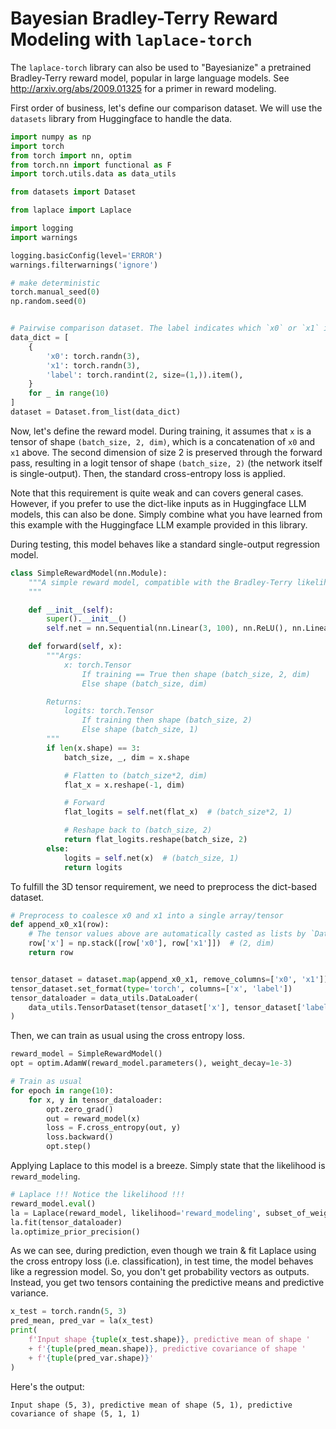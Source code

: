 # Bayesian Bradley-Terry Reward Modeling with `laplace-torch`

The `laplace-torch` library can also be used to "Bayesianize" a pretrained Bradley-Terry 
reward model, popular in large language models. See <http://arxiv.org/abs/2009.01325> 
for a primer in reward modeling.

First order of business, let's define our comparison dataset. We will use the `datasets`
library from Huggingface to handle the data.


``` python
import numpy as np
import torch
from torch import nn, optim
from torch.nn import functional as F
import torch.utils.data as data_utils

from datasets import Dataset

from laplace import Laplace

import logging
import warnings

logging.basicConfig(level='ERROR')
warnings.filterwarnings('ignore')

# make deterministic
torch.manual_seed(0)
np.random.seed(0)


# Pairwise comparison dataset. The label indicates which `x0` or `x1` is preferred.
data_dict = [
    {
        'x0': torch.randn(3),
        'x1': torch.randn(3),
        'label': torch.randint(2, size=(1,)).item(),
    }
    for _ in range(10)
]
dataset = Dataset.from_list(data_dict)
```

Now, let's define the reward model.  During training, it assumes that `x` is a tensor 
of shape `(batch_size, 2, dim)`, which is a concatenation of `x0` and `x1` above.
The second dimension of size 2 is preserved through the forward pass, resulting in
a logit tensor of shape `(batch_size, 2)` (the network itself is single-output).
Then, the standard cross-entropy loss is applied.

Note that this requirement is quite weak and can covers general cases. However, if you
prefer to use the dict-like inputs as in Huggingface LLM models, this can also be done.
Simply combine what you have learned from this example with the Huggingface LLM example
provided in this library.

During testing, this model behaves like a standard single-output regression 
model.

``` python
class SimpleRewardModel(nn.Module):
    """A simple reward model, compatible with the Bradley-Terry likelihood.
    """

    def __init__(self):
        super().__init__()
        self.net = nn.Sequential(nn.Linear(3, 100), nn.ReLU(), nn.Linear(100, 1))

    def forward(self, x):
        """Args:
            x: torch.Tensor
                If training == True then shape (batch_size, 2, dim)
                Else shape (batch_size, dim)

        Returns:
            logits: torch.Tensor
                If training then shape (batch_size, 2)
                Else shape (batch_size, 1)
        """
        if len(x.shape) == 3:
            batch_size, _, dim = x.shape

            # Flatten to (batch_size*2, dim)
            flat_x = x.reshape(-1, dim)

            # Forward
            flat_logits = self.net(flat_x)  # (batch_size*2, 1)

            # Reshape back to (batch_size, 2)
            return flat_logits.reshape(batch_size, 2)
        else:
            logits = self.net(x)  # (batch_size, 1)
            return logits
```

To fulfill the 3D tensor requirement, we need to preprocess the dict-based dataset. 

``` python
# Preprocess to coalesce x0 and x1 into a single array/tensor
def append_x0_x1(row):
    # The tensor values above are automatically casted as lists by `Dataset`
    row['x'] = np.stack([row['x0'], row['x1']])  # (2, dim)
    return row


tensor_dataset = dataset.map(append_x0_x1, remove_columns=['x0', 'x1'])
tensor_dataset.set_format(type='torch', columns=['x', 'label'])
tensor_dataloader = data_utils.DataLoader(
    data_utils.TensorDataset(tensor_dataset['x'], tensor_dataset['label']), batch_size=3
)
```

Then, we can train as usual using the cross entropy loss.

``` python
reward_model = SimpleRewardModel()
opt = optim.AdamW(reward_model.parameters(), weight_decay=1e-3)

# Train as usual
for epoch in range(10):
    for x, y in tensor_dataloader:
        opt.zero_grad()
        out = reward_model(x)
        loss = F.cross_entropy(out, y)
        loss.backward()
        opt.step()
```

Applying Laplace to this model is a breeze. Simply state that the likelihood is `reward_modeling`.

``` python
# Laplace !!! Notice the likelihood !!!
reward_model.eval()
la = Laplace(reward_model, likelihood='reward_modeling', subset_of_weights='all')
la.fit(tensor_dataloader)
la.optimize_prior_precision()
```

As we can see, during prediction, even though we train & fit Laplace using the cross entropy
loss (i.e. classification), in test time, the model behaves like a regression model.
So, you don't get probability vectors as outputs. Instead, you get two tensors 
containing the predictive means and predictive variance.

``` python
x_test = torch.randn(5, 3)
pred_mean, pred_var = la(x_test)
print(
    f'Input shape {tuple(x_test.shape)}, predictive mean of shape '
    + f'{tuple(pred_mean.shape)}, predictive covariance of shape '
    + f'{tuple(pred_var.shape)}'
)
```

Here's the output:

```
Input shape (5, 3), predictive mean of shape (5, 1), predictive covariance of shape (5, 1, 1)
```
